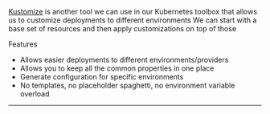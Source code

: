 

[Kustomize](https://kustomize.io/) is another tool we can use in our Kubernetes toolbox that allows us to customize deployments to different environments
We can start with a base set of resources and then apply customizations on top of those

Features
* Allows easier deployments to different environments/providers
* Allows you to keep all the common properties in one place
* Generate configuration for specific environments
* No templates, no placeholder spaghetti, no environment variable overload



---


